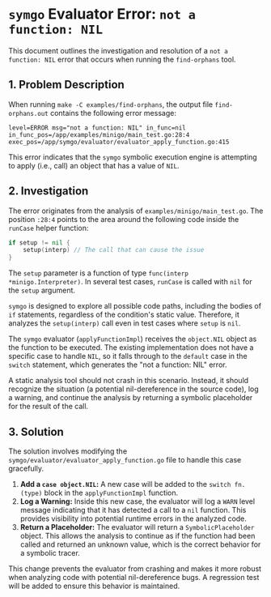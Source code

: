 # `symgo` Evaluator Error: `not a function: NIL`

This document outlines the investigation and resolution of a `not a function: NIL` error that occurs when running the `find-orphans` tool.

## 1. Problem Description

When running `make -C examples/find-orphans`, the output file `find-orphans.out` contains the following error message:

```
level=ERROR msg="not a function: NIL" in_func=nil in_func_pos=/app/examples/minigo/main_test.go:28:4 exec_pos=/app/symgo/evaluator/evaluator_apply_function.go:415
```

This error indicates that the `symgo` symbolic execution engine is attempting to apply (i.e., call) an object that has a value of `NIL`.

## 2. Investigation

The error originates from the analysis of `examples/minigo/main_test.go`. The position `:28:4` points to the area around the following code inside the `runCase` helper function:

```go
if setup != nil {
    setup(interp) // The call that can cause the issue
}
```

The `setup` parameter is a function of type `func(interp *minigo.Interpreter)`. In several test cases, `runCase` is called with `nil` for the `setup` argument.

`symgo` is designed to explore all possible code paths, including the bodies of `if` statements, regardless of the condition's static value. Therefore, it analyzes the `setup(interp)` call even in test cases where `setup` is `nil`.

The `symgo` evaluator (`applyFunctionImpl`) receives the `object.NIL` object as the function to be executed. The existing implementation does not have a specific case to handle `NIL`, so it falls through to the `default` case in the `switch` statement, which generates the "not a function: NIL" error.

A static analysis tool should not crash in this scenario. Instead, it should recognize the situation (a potential nil-dereference in the source code), log a warning, and continue the analysis by returning a symbolic placeholder for the result of the call.

## 3. Solution

The solution involves modifying the `symgo/evaluator/evaluator_apply_function.go` file to handle this case gracefully.

1.  **Add a `case object.NIL`:** A new case will be added to the `switch fn.(type)` block in the `applyFunctionImpl` function.
2.  **Log a Warning:** Inside this new case, the evaluator will log a `WARN` level message indicating that it has detected a call to a `nil` function. This provides visibility into potential runtime errors in the analyzed code.
3.  **Return a Placeholder:** The evaluator will return a `SymbolicPlaceholder` object. This allows the analysis to continue as if the function had been called and returned an unknown value, which is the correct behavior for a symbolic tracer.

This change prevents the evaluator from crashing and makes it more robust when analyzing code with potential nil-dereference bugs. A regression test will be added to ensure this behavior is maintained.